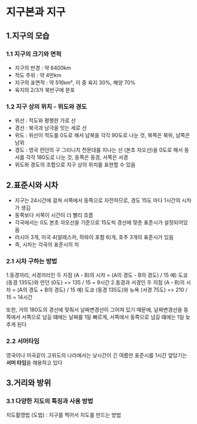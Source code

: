 # 지구본과 지구
## 1.지구의 모습
### 1.1 지구의 크기와 면적
* 지구의 반경 : 약 6400km
* 적도 주위 : 약 4만km
* 지구의 표면적 : 약 5억km², 이 중 육지 30%, 해양 70%
* 육지의 2/3가 북반구에 분포
### 1.2 지구 상의 위치 - 위도와 경도
* 위선 : 적도와 평행한 가로 선
* 경선 : 북극과 남극을 잇는 세로 선
* 위도 : 위선이 적도를 0도로 해서 남북을 각각 90도로 나눈 것, 북쪽은 북위, 남쪽은 남위
* 경도 : 영국 런던의 구 그리니치 천문대를 지나는 선 (본초 자오선)을 0도로 해서 동서를 각각 180도로 나눈 것, 동쪽은 동경, 서쪽은 서경
* 위도와 경도의 조합으로 지구 상의 위치를 표현할 수 있음
## 2.표준시와 시차
* 지구는 24시간에 걸쳐 서쪽에서 동쪽으로 자전하므로, 경도 15도 마다 1시간의 시차가 생김
* 동쪽보다 서쪽이 시간이 더 빨리 흐름
* 각국에서는 0도 본초 자오선을 기준으로 15도씩 경선에 맞춘 표준시가 설정되어있음
* 러시아 3개, 미국 4(알레스카, 하와이 포함 6)개, 호주 3개의 표준시가 있음
* 즉, 시차는 각국의 표준시의 차

### 2.1 시차 구하는 방법
1.동경끼리, 서경끼리인 두 지점 (A・B)의 시차 = (A의 경도 - B의 경도) / 15
	예) 도쿄 (동경 135도)와 런던 (0도) => 135 / 15 = 9시간
2.동경과 서경인 두 지점  (A・B)의 시차 = (A의 경도 + B의 경도) / 15
	예) 도쿄 (동경 135도)와 뉴욕 (서경 75도) => 210 / 15 = 14시간

또한, 거의 180도의 경선에 맞춰서 날짜변경선이 그어져 있기 때문에, 날짜변경선을 동쪽에서 서쪽으로 넘길 떄에는 날짜를 1일 빠르게, 서쪽에서 동쪽으로 넘길 떄에는 1일 늦추게 된다

### 2.2 서머타임
영국이나 미국같이 고위도의 나라에서는 낮시간이 긴 여름만 표준시를 1시간 앞당기는 **서머 타임**을 채용하고 있다

## 3.거리와 방위
### 3.1 다양한 지도의 특징과 사용 방법
지도촬영법 (도법) : 지구를 찍어서 지도를 만드는 방법



